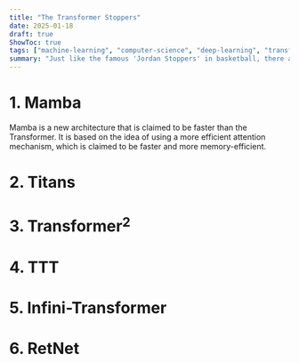 ```yaml
---
title: "The Transformer Stoppers"
date: 2025-01-18
draft: true
ShowToc: true
tags: ["machine-learning", "computer-science", "deep-learning", "transformer", "nlp", "aritificial-intelligence"]
summary: "Just like the famous 'Jordan Stoppers' in basketball, there are a number of works claiming to substitute and overperform the Transformer. This article goes through some of them, namely Mamba, Titans, Transformer^2, TTT, Infini-Transformer and RetNet."
---
```


# 1. Mamba
Mamba is a new architecture that is claimed to be faster than the Transformer. It is based on the idea of using a more efficient attention mechanism, which is claimed to be faster and more memory-efficient.

# 2. Titans

# 3. Transformer$^2$

# 4. TTT

# 5. Infini-Transformer

# 6. RetNet